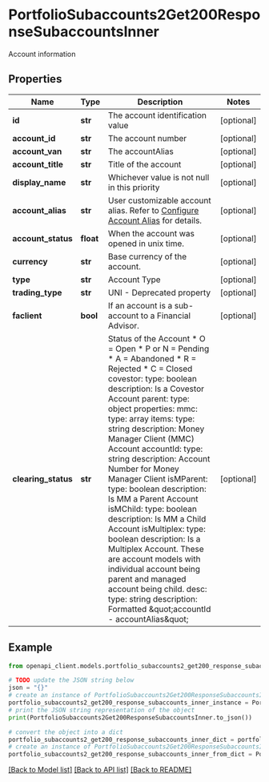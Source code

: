 # PortfolioSubaccounts2Get200ResponseSubaccountsInner

Account information

## Properties

Name | Type | Description | Notes
------------ | ------------- | ------------- | -------------
**id** | **str** | The account identification value | [optional] 
**account_id** | **str** | The account number | [optional] 
**account_van** | **str** | The accountAlias | [optional] 
**account_title** | **str** | Title of the account | [optional] 
**display_name** | **str** | Whichever value is not null in this priority | [optional] 
**account_alias** | **str** | User customizable account alias. Refer to [Configure Account Alias](https://guides.interactivebrokers.com/cp/cp.htm#am/settings/accountalias.htm) for details. | [optional] 
**account_status** | **float** | When the account was opened in unix time. | [optional] 
**currency** | **str** | Base currency of the account. | [optional] 
**type** | **str** | Account Type | [optional] 
**trading_type** | **str** | UNI - Deprecated property | [optional] 
**faclient** | **bool** | If an account is a sub-account to a Financial Advisor. | [optional] 
**clearing_status** | **str** | Status of the Account   * O &#x3D; Open   * P or N &#x3D; Pending   * A &#x3D; Abandoned   * R &#x3D; Rejected   * C &#x3D; Closed   covestor:     type: boolean     description: Is a Covestor Account   parent:     type: object     properties:       mmc:         type: array         items:           type: string           description: Money Manager Client (MMC) Account       accountId:         type: string         description: Account Number for Money Manager Client       isMParent:         type: boolean         description: Is MM a Parent Account       isMChild:         type: boolean         description: Is MM a Child Account       isMultiplex:         type: boolean         description: Is a Multiplex Account. These are account models with individual account being parent and managed account being child.   desc:     type: string     description: Formatted \&quot;accountId - accountAlias\&quot;  | [optional] 

## Example

```python
from openapi_client.models.portfolio_subaccounts2_get200_response_subaccounts_inner import PortfolioSubaccounts2Get200ResponseSubaccountsInner

# TODO update the JSON string below
json = "{}"
# create an instance of PortfolioSubaccounts2Get200ResponseSubaccountsInner from a JSON string
portfolio_subaccounts2_get200_response_subaccounts_inner_instance = PortfolioSubaccounts2Get200ResponseSubaccountsInner.from_json(json)
# print the JSON string representation of the object
print(PortfolioSubaccounts2Get200ResponseSubaccountsInner.to_json())

# convert the object into a dict
portfolio_subaccounts2_get200_response_subaccounts_inner_dict = portfolio_subaccounts2_get200_response_subaccounts_inner_instance.to_dict()
# create an instance of PortfolioSubaccounts2Get200ResponseSubaccountsInner from a dict
portfolio_subaccounts2_get200_response_subaccounts_inner_from_dict = PortfolioSubaccounts2Get200ResponseSubaccountsInner.from_dict(portfolio_subaccounts2_get200_response_subaccounts_inner_dict)
```
[[Back to Model list]](../README.md#documentation-for-models) [[Back to API list]](../README.md#documentation-for-api-endpoints) [[Back to README]](../README.md)


